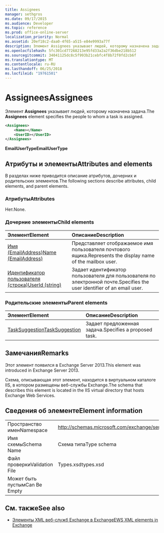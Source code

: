 ```yaml
---
title: Assignees
manager: sethgros
ms.date: 09/17/2015
ms.audience: Developer
ms.topic: reference
ms.prod: office-online-server
localization_priority: Normal
ms.assetid: 20ef18c2-daa0-4f65-a515-e84e9993a77f
description: Элемент Assignees указывает людей, которому назначена задача.
ms.openlocfilehash: 5fc301cd77268213e95fd33a2a2f36dbe218b512
ms.sourcegitcommit: 34041125dc8c5f993b21cebfc4f8b72f0fd2cb6f
ms.translationtype: MT
ms.contentlocale: ru-RU
ms.lasthandoff: 06/25/2018
ms.locfileid: "19761501"
---
```

# <a name="assignees"></a><span data-ttu-id="2f273-103">Assignees</span><span class="sxs-lookup"><span data-stu-id="2f273-103">Assignees</span></span>

<span data-ttu-id="2f273-104">Элемент **Assignees** указывает людей, которому назначена задача.</span><span class="sxs-lookup"><span data-stu-id="2f273-104">The **Assignees** element specifies the people to whom a task is assigned.</span></span> 
  
```XML
<Assignees>
    <Name></Name>
    <UserID></UserID>
</Assignees>
```

 <span data-ttu-id="2f273-105">**EmailUserType**</span><span class="sxs-lookup"><span data-stu-id="2f273-105">**EmailUserType**</span></span>
## <a name="attributes-and-elements"></a><span data-ttu-id="2f273-106">Атрибуты и элементы</span><span class="sxs-lookup"><span data-stu-id="2f273-106">Attributes and elements</span></span>

<span data-ttu-id="2f273-107">В разделах ниже приводится описание атрибутов, дочерних и родительских элементов.</span><span class="sxs-lookup"><span data-stu-id="2f273-107">The following sections describe attributes, child elements, and parent elements.</span></span>
  
### <a name="attributes"></a><span data-ttu-id="2f273-108">Атрибуты</span><span class="sxs-lookup"><span data-stu-id="2f273-108">Attributes</span></span>

<span data-ttu-id="2f273-109">Нет.</span><span class="sxs-lookup"><span data-stu-id="2f273-109">None.</span></span>
  
### <a name="child-elements"></a><span data-ttu-id="2f273-110">Дочерние элементы</span><span class="sxs-lookup"><span data-stu-id="2f273-110">Child elements</span></span>

|<span data-ttu-id="2f273-111">**Элемент**</span><span class="sxs-lookup"><span data-stu-id="2f273-111">**Element**</span></span>|<span data-ttu-id="2f273-112">**Описание**</span><span class="sxs-lookup"><span data-stu-id="2f273-112">**Description**</span></span>|
|:-----|:-----|
|[<span data-ttu-id="2f273-113">Имя (EmailAddress)</span><span class="sxs-lookup"><span data-stu-id="2f273-113">Name (EmailAddress)</span></span>](name-emailaddress.md) <br/> |<span data-ttu-id="2f273-114">Представляет отображаемое имя пользователя почтового ящика.</span><span class="sxs-lookup"><span data-stu-id="2f273-114">Represents the display name of the mailbox user.</span></span>  <br/> |
|[<span data-ttu-id="2f273-115">Идентификатор пользователя (строка)</span><span class="sxs-lookup"><span data-stu-id="2f273-115">UserId (string)</span></span>](userid-string.md) <br/> |<span data-ttu-id="2f273-116">Задает идентификатор пользователя для пользователя по электронной почте.</span><span class="sxs-lookup"><span data-stu-id="2f273-116">Specifies the user identifier of an email user.</span></span>  <br/> |
   
### <a name="parent-elements"></a><span data-ttu-id="2f273-117">Родительские элементы</span><span class="sxs-lookup"><span data-stu-id="2f273-117">Parent elements</span></span>

|<span data-ttu-id="2f273-118">**Элемент**</span><span class="sxs-lookup"><span data-stu-id="2f273-118">**Element**</span></span>|<span data-ttu-id="2f273-119">**Описание**</span><span class="sxs-lookup"><span data-stu-id="2f273-119">**Description**</span></span>|
|:-----|:-----|
|[<span data-ttu-id="2f273-120">TaskSuggestion</span><span class="sxs-lookup"><span data-stu-id="2f273-120">TaskSuggestion</span></span>](tasksuggestion.md) <br/> |<span data-ttu-id="2f273-121">Задает предложенная задача.</span><span class="sxs-lookup"><span data-stu-id="2f273-121">Specifies a proposed task.</span></span>  <br/> |
   
## <a name="remarks"></a><span data-ttu-id="2f273-122">Замечания</span><span class="sxs-lookup"><span data-stu-id="2f273-122">Remarks</span></span>

<span data-ttu-id="2f273-123">Этот элемент появился в Exchange Server 2013.</span><span class="sxs-lookup"><span data-stu-id="2f273-123">This element was introduced in Exchange Server 2013.</span></span>
  
<span data-ttu-id="2f273-124">Схема, описывающая этот элемент, находится в виртуальном каталоге IIS, в котором размещены веб-службы Exchange.</span><span class="sxs-lookup"><span data-stu-id="2f273-124">The schema that describes this element is located in the IIS virtual directory that hosts Exchange Web Services.</span></span>
  
## <a name="element-information"></a><span data-ttu-id="2f273-125">Сведения об элементе</span><span class="sxs-lookup"><span data-stu-id="2f273-125">Element information</span></span>

|||
|:-----|:-----|
|<span data-ttu-id="2f273-126">Пространство имен</span><span class="sxs-lookup"><span data-stu-id="2f273-126">Namespace</span></span>  <br/> |http://schemas.microsoft.com/exchange/services/2006/types  <br/> |
|<span data-ttu-id="2f273-127">Имя схемы</span><span class="sxs-lookup"><span data-stu-id="2f273-127">Schema Name</span></span>  <br/> |<span data-ttu-id="2f273-128">Схема типа</span><span class="sxs-lookup"><span data-stu-id="2f273-128">Type schema</span></span>  <br/> |
|<span data-ttu-id="2f273-129">Файл проверки</span><span class="sxs-lookup"><span data-stu-id="2f273-129">Validation File</span></span>  <br/> |<span data-ttu-id="2f273-130">Types.xsd</span><span class="sxs-lookup"><span data-stu-id="2f273-130">types.xsd</span></span>  <br/> |
|<span data-ttu-id="2f273-131">Может быть пустым</span><span class="sxs-lookup"><span data-stu-id="2f273-131">Can Be Empty</span></span>  <br/> ||
   
## <a name="see-also"></a><span data-ttu-id="2f273-132">См. также</span><span class="sxs-lookup"><span data-stu-id="2f273-132">See also</span></span>

- [<span data-ttu-id="2f273-133">Элементы XML веб-служб Exchange в Exchange</span><span class="sxs-lookup"><span data-stu-id="2f273-133">EWS XML elements in Exchange</span></span>](ews-xml-elements-in-exchange.md)

